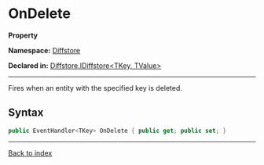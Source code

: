 # OnDelete

**Property**

**Namespace:** [Diffstore](Diffstore.md)

**Declared in:** [Diffstore.IDiffstore<TKey, TValue>](Diffstore.IDiffstore{TKey,TValue}.md)

------



Fires when an entity with the specified key is deleted.


## Syntax

```csharp
public EventHandler<TKey> OnDelete { public get; public set; }
```

------

[Back to index](index.md)